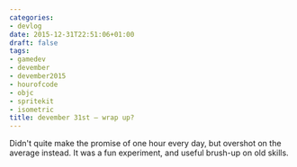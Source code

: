 ```yaml
---
categories:
- devlog
date: 2015-12-31T22:51:06+01:00
draft: false
tags:
- gamedev
- devember
- devember2015
- hourofcode
- objc
- spritekit
- isometric
title: devember 31st — wrap up?
---
```

Didn't quite make the promise of one hour every day, but overshot on the average instead.
It was a fun experiment, and useful brush-up on old skills.